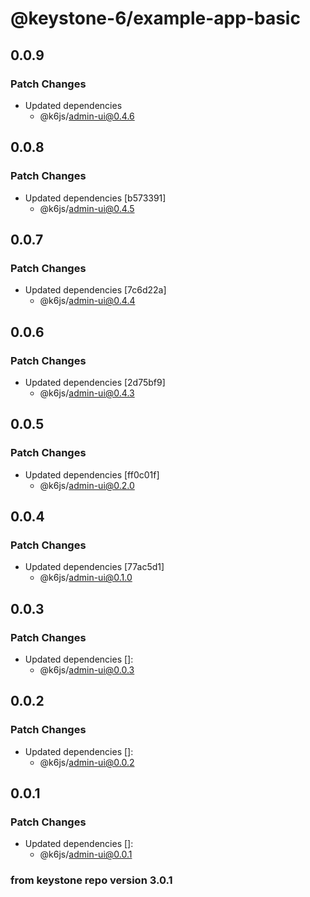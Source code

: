 # @keystone-6/example-app-basic

## 0.0.9

### Patch Changes

- Updated dependencies
  - @k6js/admin-ui@0.4.6

## 0.0.8

### Patch Changes

- Updated dependencies [b573391]
  - @k6js/admin-ui@0.4.5

## 0.0.7

### Patch Changes

- Updated dependencies [7c6d22a]
  - @k6js/admin-ui@0.4.4

## 0.0.6

### Patch Changes

- Updated dependencies [2d75bf9]
  - @k6js/admin-ui@0.4.3

## 0.0.5

### Patch Changes

- Updated dependencies [ff0c01f]
  - @k6js/admin-ui@0.2.0

## 0.0.4

### Patch Changes

- Updated dependencies [77ac5d1]
  - @k6js/admin-ui@0.1.0

## 0.0.3

### Patch Changes

- Updated dependencies []:
  - @k6js/admin-ui@0.0.3

## 0.0.2

### Patch Changes

- Updated dependencies []:
  - @k6js/admin-ui@0.0.2

## 0.0.1

### Patch Changes

- Updated dependencies []:
  - @k6js/admin-ui@0.0.1

### from keystone repo version 3.0.1
